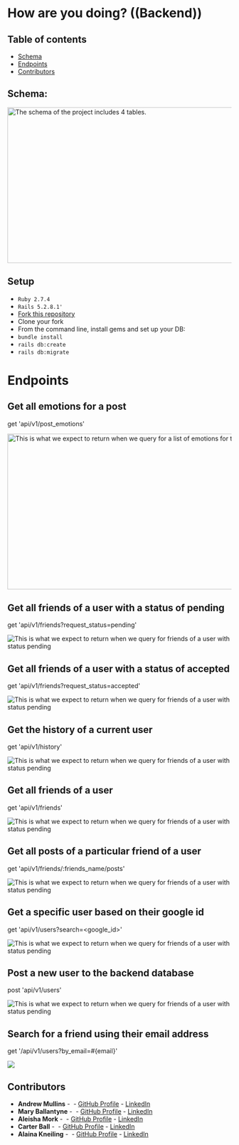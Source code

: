 # How are you doing? ((Backend))

## Table of contents

- [Schema](#Schema)
- [Endpoints](#endpoints)
- [Contributors](#contributors)

## Schema: 

<img src="./app/assets/images/schema.png" alt="The schema of the project includes 4 tables."  width="600" height="350" />


## Setup

- `Ruby 2.7.4`
- `Rails 5.2.8.1'`
- [Fork this repository](https://github.com/Alaina-Noel/How_Are_You_Doing_BE)
- Clone your fork
- From the command line, install gems and set up your DB:
- `bundle install`
- `rails db:create`
- `rails db:migrate`

# Endpoints

## Get all emotions for a post
get 'api/v1/post_emotions'

<img src="./app/assets/images/post_emotions_endpoint.jpg" alt="This is what we expect to return when we query for a list of emotions for the post page" width="600" height="350" />


## Get all friends of a user with a status of pending
get 'api/v1/friends?request_status=pending'

<img src="./app/assets/images/friends_requests_pending_endpoint.jpg" alt="This is what we expect to return when we query for friends of a user with status pending"  />


## Get all friends of a user with a status of accepted
get 'api/v1/friends?request_status=accepted'

<img src="./app/assets/images/friends_requests_accepted_endpoint.jpg" alt="This is what we expect to return when we query for friends of a user with status pending"  />

## Get the history of a current user
get 'api/v1/history'

<img src="./app/assets/images/current_user_history_endpoint.jpg" alt="This is what we expect to return when we query for friends of a user with status pending"  />


## Get all friends of a user
get 'api/v1/friends'

<img src="./app/assets/images/current_user_friends_endpoint.jpg" alt="This is what we expect to return when we query for friends of a user with status pending"  />

## Get all posts of a particular friend of a user
get 'api/v1/friends/:friends_name/posts'

<img src="./app/assets/images/friends_posts_endpoint.jpg" alt="This is what we expect to return when we query for friends of a user with status pending"  />

## Get a specific user based on their google id
get 'api/v1/users?search=<google_id>'

<img src="./app/assets/images/get_user_endpoint.jpg" alt="This is what we expect to return when we query for friends of a user with status pending"  />

## Post a new user to the backend database
post 'api/v1/users'

<img src="./app/assets/images/create_user_endpoint.jpg" alt="This is what we expect to return when we query for friends of a user with status pending"  />

## Search for a friend using their email address
get '/api/v1/users?by_email=#{email}'

<img src="./app/assets/images/search_friend_endpoint.jpg"  />





## Contributors
-   **Andrew Mullins** -  - [GitHub Profile](https://github.com/mullinsand) - [LinkedIn](https://www.linkedin.com/in/andrewmullins233)
-   **Mary Ballantyne** -  - [GitHub Profile](https://github.com/mballantyne3) - [LinkedIn](https://www.linkedin.com/in/mary-ballantyne-2712241b2)
-   **Aleisha Mork** -  - [GitHub Profile](https://github.com/aleish-m) - [LinkedIn](https://www.linkedin.com/in/aleisha-mork/) 
-   **Carter Ball** -  - [GitHub Profile](https://github.com/cballrun) - [LinkedIn](https://www.linkedin.com/in/carter-ball-01b669160/)
-   **Alaina Kneiling** -  - [GitHub Profile](https://github.com/alaina-noel) - [LinkedIn](https://www.linkedin.com/in/alaina-noel/)

